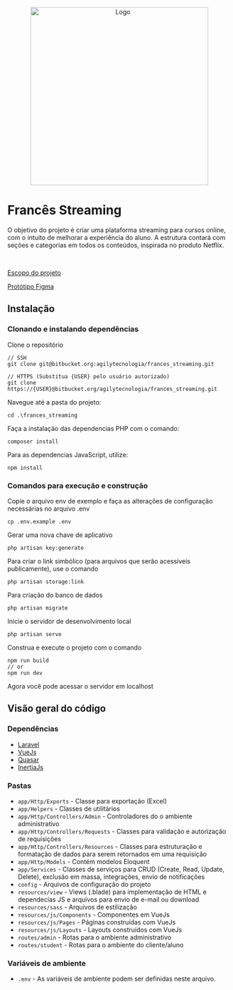 <p align="center">
    <img src="https://aluno.francescomaligia.com.br/img/logo-admin-login.png" width="400" alt="Logo">
</p>

# Francês Streaming

O objetivo do projeto é criar uma plataforma streaming para cursos online, com o intuito de melhorar a experiência do aluno. A estrutura contará com seções e categorias em todos os conteúdos, inspirada no produto Netflix.

<br/>

[Escopo do projeto](https://docs.google.com/document/d/1jM0_uHC7XWwhPbGz7ISUhhyM-ZTb75Vv/edit)

[Protótipo Figma](https://www.figma.com/file/4dWoyDrzOW1VabW1Xhj8ah/Streaming-FCL-(Oficial)?node-id=276%3A11298&t=cSe0yoRW9qGRUqat-0)

## Instalação

### Clonando e instalando dependências

Clone o repositório

    // SSH
    git clone git@bitbucket.org:agilytecnologia/frances_streaming.git

    // HTTPS (Substitua {USER} pelo usuário autorizado)
    git clone https://{USER}@bitbucket.org/agilytecnologia/frances_streaming.git

Navegue até a pasta do projeto:

    cd .\frances_streaming

Faça a instalação das dependencias PHP com o comando:

    composer install

Para as dependencias JavaScript, utilize:

    npm install

### Comandos para execução e construção

Copie o arquivo env de exemplo e faça as alterações de configuração necessárias no arquivo .env

    cp .env.example .env

Gerar uma nova chave de aplicativo

    php artisan key:generate

Para criar o link simbólico (para arquivos que serão acessíveis publicamente), use o comando

    php artisan storage:link

Para criação do banco de dados

    php artisan migrate

Inicie o servidor de desenvolvimento local

    php artisan serve

Construa e execute o projeto com o comando

    npm run build 
    // or
    npm run dev

Agora você pode acessar o servidor em localhost

## Visão geral do código

### Dependências

- [Laravel](https://laravel.com/)
- [VueJs](https://vuejs.org/)
- [Quasar](https://quasar.dev/)
- [InertiaJs](https://inertiajs.com/)

### Pastas

- `app/Http/Exports` - Classe para exportação (Excel)
- `app/Helpers` - Classes de utilitários
- `app/Http/Controllers/Admin` - Controladores do o ambiente administrativo
- `app/Http/Controllers/Requests` - Classes para validação e autorização de requisições
- `app/Http/Controllers/Resources` - Classes para estruturação e formatação de dados para serem retornados em uma requisição
- `app/Http/Models` - Contém modelos Eloquent
- `app/Services` - Classes de serviços para CRUD (Create, Read, Update, Delete), exclusão em massa, integrações, envio de notificações
- `config` - Arquivos de configuração do projeto
- `resources/view` - Views (.blade) para implementação de HTML e dependecias JS e arquivos para envio de e-mail ou download
- `resources/sass` - Arquivos de estilização
- `resources/js/Components` - Componentes em VueJs
- `resources/js/Pages` - Páginas construídas com VueJs
- `resources/js/Layouts` - Layouts construídos com VueJs
- `routes/admin` - Rotas para o ambiente administrativo
- `routes/student` - Rotas para o ambiente do cliente/aluno

### Variáveis de ambiente

- `.env` - As variáveis ​​de ambiente podem ser definidas neste arquivo.
